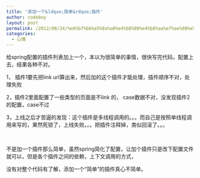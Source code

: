 ```yaml
---
title: '添加一个&ldquo;简单&rdquo;插件'
author: codeboy
layout: post
permalink: /2012/08/24/%e6%b7%bb%e5%8a%a0%e4%b8%80%e4%b8%aa%e7%ae%80%e5%8d%95%e6%8f%92%e4%bb%b6/
categories:
  - 心情
---
```

给spring配置的插件列表加上一个，本以为很简单的事情，很快写完代码，配置上去，结果各种不对。

1， 插件1要先把link url算出来，然后加的这个插件才能处理，插件顺序不对，处理失败

2，插件2里面配置了一些类型的页面是不link 的， case数据不对，没发现插件2的配置，case不过

3，上线之后才苦逼的发现：这个插件是多线程调用的。。。而自己是按照单线程调用来写的，果然死锁了，上线失败。。。把插件注释掉，类似回滚了。。。

&#160;

不是加一个插件那么简单，虽然spring简化了配置，让加个插件只是改下配置文件就可以，但是各个插件之间的依赖，上下文调用的方式，

没有对整个代码有了解，添加一个“简单”的插件真心不简单。